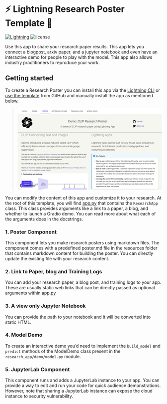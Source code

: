 # ⚡️ Lightning Research Poster Template 🔬

[![Lightning](https://img.shields.io/badge/-Lightning-792ee5?logo=pytorchlightning&logoColor=white)](https://lightning.ai)
![license](https://img.shields.io/badge/License-Apache%202.0-blue.svg)

Use this app to share your research paper results. This app lets you connect a blogpost, arxiv paper, and a jupyter
notebook and even have an interactive demo for people to play with the model. This app also allows industry
practitioners to reproduce your work.

## Getting started

To create a Research Poster you can install this app via the [Lightning CLI](https://lightning.ai/lightning-docs/) or
[use the template](https://docs.github.com/en/articles/creating-a-repository-from-a-template) from GitHub and
manually install the app as mentioned below.

> ![image](./assets/demo.png)

You can modify the content of this app and customize it to your research.
At the root of this template, you will find [app.py](./app.py) that contains the `ResearchApp` class. This class
provides arguments like a link to a paper, a blog, and whether to launch a Gradio demo. You can read more about what
each of the arguments does in the docstrings.

### 1. Poster Component

This component lets you make research posters using markdown files. The component comes with a predefined poster.md file
in the resources folder that contains markdown content for building the poster. You can directly update the existing
file with your research content.

### 2. Link to Paper, blog and Training Logs

You can add your research paper, a blog post, and training logs to your app. These are usually static web links that can
be directly passed as optional arguments within app.py

### 3. A view only Jupyter Notebook

You can provide the path to your notebook and it will be converted into static HTML.

### 4. Model Demo

To create an interactive demo you’d need to implement the `build_model` and `predict` methods of the ModelDemo class
present
in the `research_app/demo/model.py` module.

### 5. JupyterLab Component

This component runs and adds a JupyterLab instance to your app. You can provide a way to edit and run your code for
quick audience demonstrations. However, note that sharing a JupyterLab instance can expose the cloud instance to
security vulnerability.

